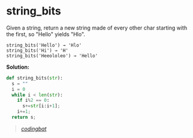 # string_bits

Given a string, return a new string made of every other char starting with the first, so "Hello" yields "Hlo".

```
string_bits('Hello') → 'Hlo'
string_bits('Hi') → 'H'
string_bits('Heeololeo') → 'Hello'
```

**Solution:**

```python
def string_bits(str):
  s = ""
  i = 0
  while i < len(str):
    if i%2 == 0:
      s+=str[i:i+1];
    i+=1;
  return s;
```

> _[codingbat](https://codingbat.com/prob/p113152)_
